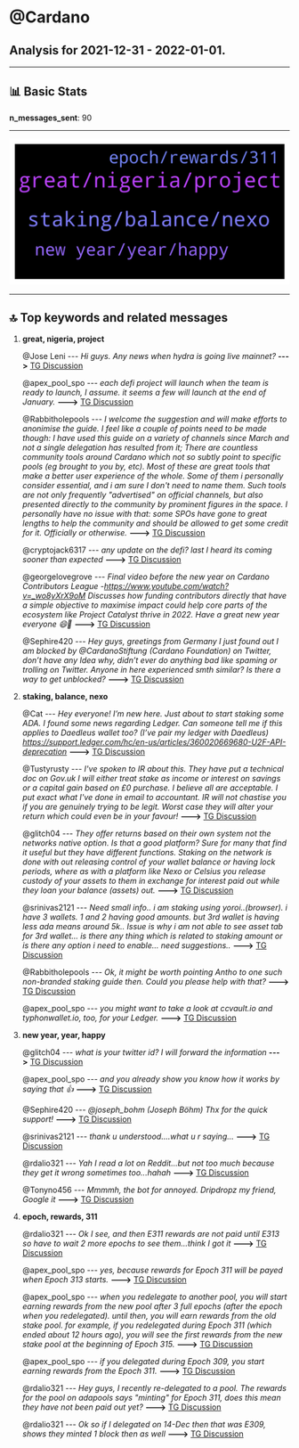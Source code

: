 # **@Cardano**
 ## Analysis for **2021-12-31** - **2022-01-01**.

---

## 📊 **Basic Stats**

**n_messages_sent**: 90

---
![wordcloud](Cardano_1Days_wordcloud.png)

---


## 🔝 **Top keywords and related messages**

1. **great, nigeria, project**

    @Jose Leni --- *Hi guys. Any news when hydra is going live mainnet?* **--->** [TG Discussion](https://t.me/Cardano/764038)

    @apex_pool_spo --- *each defi project will launch when the team is ready to launch, I assume. it seems a few will launch at the end of January.* **--->** [TG Discussion](https://t.me/Cardano/764437)

    @Rabbitholepools --- *I welcome the suggestion and will make efforts to anonimise the guide. I feel like a couple of points need to be made though:  I have used this guide on a variety of channels since March and not a single delegation has resulted from it;  There are countless community tools around Cardano which not so subtly point to specific pools (eg brought to you by, etc). Most of these are great tools that make a better user experience of the whole. Some of them i personally consider essential, and i  am sure I don't need to name them. Such tools are not only frequently "advertised" on official channels, but also presented directly to the community by prominent figures in the space. I personally have no issue with that: some SPOs have gone to great lengths to help the community and should be allowed to get some credit for it. Officially or otherwise.* **--->** [TG Discussion](https://t.me/Cardano/764010)

    @cryptojack6317 --- *any update on the defi? last I heard its coming sooner than expected* **--->** [TG Discussion](https://t.me/Cardano/764436)

    @georgelovegrove --- *Final video before the new year on Cardano Contributors League -https://www.youtube.com/watch?v=_wo8yXrX9oM  Discusses how funding contributors directly that have a simple objective to maximise impact could help core parts of the ecosystem like Project Catalyst thrive in 2022.  Have a great new year everyone 😄🎉* **--->** [TG Discussion](https://t.me/Cardano/764177)

    @Sephire420 --- *Hey guys, greetings from Germany  I just found out I am blocked by @CardanoStiftung (Cardano Foundation) on Twitter, don’t have any Idea why, didn’t ever do anything bad like spaming or trolling on Twitter.  Anyone in here experienced smth similar? Is there a way to get unblocked?* **--->** [TG Discussion](https://t.me/Cardano/764151)

2. **staking, balance, nexo**

    @Cat --- *Hey everyone! I’m new here. Just about to start staking some ADA. I found some news regarding Ledger. Can someone tell me if this applies to Daedleus wallet too? (I’ve pair my ledger with Daedleus) https://support.ledger.com/hc/en-us/articles/360020669680-U2F-API-deprecation* **--->** [TG Discussion](https://t.me/Cardano/764259)

    @Tustyrusty --- *I've spoken to IR about this. They have put a technical doc on Gov.uk I will either treat stake as income or interest on savings or a capital gain based on £0 purchase. I believe all are acceptable. I put exact what I've done in email to accountant. IR will not chastise you if you are genuinely trying to be legit. Worst case they will alter your return which could even be in your favour!* **--->** [TG Discussion](https://t.me/Cardano/763957)

    @glitch04 --- *They offer returns based on their own system not the networks native option. Is that a good platform? Sure for many that find it useful but they have different functions. Staking on the network is done with out releasing control of your wallet balance or having lock periods, where as with a platform like Nexo or Celsius you release custody of your assets to them in exchange for interest paid out while they loan your balance (assets) out.* **--->** [TG Discussion](https://t.me/Cardano/764079)

    @srinivas2121 --- *Need small info.. i am staking using yoroi..(browser). i have 3 wallets. 1 and 2 having good amounts. but 3rd wallet is having less ada means around 5k.. Issue is why i am not able to see asset tab for 3rd wallet... is there any thing which is related to staking amount or is there any option i need to enable... need suggestions..* **--->** [TG Discussion](https://t.me/Cardano/764520)

    @Rabbitholepools --- *Ok, it might be worth pointing Antho to one such non-branded staking guide then. Could you please help with that?* **--->** [TG Discussion](https://t.me/Cardano/764015)

    @apex_pool_spo --- *you might want to take a look at ccvault.io and typhonwallet.io, too, for your Ledger.* **--->** [TG Discussion](https://t.me/Cardano/764414)

3. **new year, year, happy**

    @glitch04 --- *what is your twitter id? I will forward the information* **--->** [TG Discussion](https://t.me/Cardano/764154)

    @apex_pool_spo --- *and you already show you know how it works by saying that 👍* **--->** [TG Discussion](https://t.me/Cardano/764427)

    @Sephire420 --- *@joseph_bohm (Joseph Böhm)  Thx for the quick support!* **--->** [TG Discussion](https://t.me/Cardano/764156)

    @srinivas2121 --- *thank u understood....what u r saying...* **--->** [TG Discussion](https://t.me/Cardano/764524)

    @rdalio321 --- *Yah I read a lot on Reddit...but not too much because they get it wrong sometimes too...hahah* **--->** [TG Discussion](https://t.me/Cardano/764428)

    @Tonyno456 --- *Mmmmh, the bot for annoyed. Dripdropz my friend, Google it* **--->** [TG Discussion](https://t.me/Cardano/764285)

4. **epoch, rewards, 311**

    @rdalio321 --- *Ok I see, and then E311 rewards are not paid until E313 so have to wait 2 more epochs to see them...think I got it* **--->** [TG Discussion](https://t.me/Cardano/764408)

    @apex_pool_spo --- *yes, because rewards for Epoch 311 will be payed when Epoch 313 starts.* **--->** [TG Discussion](https://t.me/Cardano/764403)

    @apex_pool_spo --- *when you redelegate to another pool, you will start earning rewards from the new pool after 3 full epochs (after the epoch when you redelegated). until then, you will earn rewards from the old stake pool. for example, if you redelegated  during Epoch 311 (which ended about 12 hours ago), you will see the first rewards from the new stake pool at the beginning of Epoch 315.* **--->** [TG Discussion](https://t.me/Cardano/764393)

    @apex_pool_spo --- *if you delegated during Epoch 309, you start earning rewards from the Epoch 311.* **--->** [TG Discussion](https://t.me/Cardano/764405)

    @rdalio321 --- *Hey guys, I recently re-delegated to a pool. The rewards for the pool on adapools says "minting" for Epoch 311, does this mean they have not been paid out yet?* **--->** [TG Discussion](https://t.me/Cardano/764391)

    @rdalio321 --- *Ok so if I delegated on 14-Dec then that was E309, shows they minted 1 block then as well* **--->** [TG Discussion](https://t.me/Cardano/764404)

